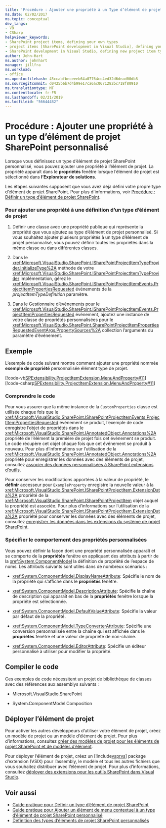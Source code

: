 ```yaml
---
title: 'Procédure : Ajouter une propriété à un Type d’élément de projet SharePoint personnalisé | Microsoft Docs'
ms.date: 02/02/2017
ms.topic: conceptual
dev_langs:
- VB
- CSharp
helpviewer_keywords:
- SharePoint project items, defining your own types
- project items [SharePoint development in Visual Studio], defining your own types
- SharePoint development in Visual Studio, defining new project item types
author: John-Hart
ms.author: johnhart
manager: jillfra
ms.workload:
- office
ms.openlocfilehash: 45ccabfbeceeeb64a07764cc4ed32d6dead00db8
ms.sourcegitcommit: d0425b6b7d4b99e17ca6ac0671282bc718f80910
ms.translationtype: MT
ms.contentlocale: fr-FR
ms.lasthandoff: 02/21/2019
ms.locfileid: "56644482"
---
```

# <a name="how-to-add-a-property-to-a-custom-sharepoint-project-item-type"></a>Procédure : Ajouter une propriété à un type d’élément de projet SharePoint personnalisé
  Lorsque vous définissez un type d’élément de projet SharePoint personnalisé, vous pouvez ajouter une propriété à l’élément de projet. La propriété apparaît dans le **propriétés** fenêtre lorsque l’élément de projet est sélectionné dans **l’Explorateur de solutions**.

 Les étapes suivantes supposent que vous avez déjà défini votre propre type d’élément de projet SharePoint. Pour plus d'informations, voir [Procédure : Définir un type d’élément de projet SharePoint](../sharepoint/how-to-define-a-sharepoint-project-item-type.md).

### <a name="to-add-a-property-to-a-definition-of-a-project-item-type"></a>Pour ajouter une propriété à une définition d’un type d’élément de projet

1.  Définir une classe avec une propriété publique qui représente la propriété que vous ajoutez au type d’élément de projet personnalisé. Si vous souhaitez ajouter plusieurs propriétés à un type d’élément de projet personnalisé, vous pouvez définir toutes les propriétés dans la même classe ou dans différentes classes.

2.  Dans le <xref:Microsoft.VisualStudio.SharePoint.ISharePointProjectItemTypeProvider.InitializeType%2A> méthode de votre <xref:Microsoft.VisualStudio.SharePoint.ISharePointProjectItemTypeProvider> implémentation, gérez le <xref:Microsoft.VisualStudio.SharePoint.ISharePointProjectItemEvents.ProjectItemPropertiesRequested> événements de la *projectItemTypeDefinition* paramètre.

3.  Dans le Gestionnaire d’événements pour le <xref:Microsoft.VisualStudio.SharePoint.ISharePointProjectItemEvents.ProjectItemPropertiesRequested> événement, ajoutez une instance de votre classe de propriétés personnalisées pour le <xref:Microsoft.VisualStudio.SharePoint.SharePointProjectItemPropertiesRequestedEventArgs.PropertySources%2A> collection l’arguments du paramètre d’événement.

## <a name="example"></a>Exemple
 L’exemple de code suivant montre comment ajouter une propriété nommée **exemple de propriété** personnalisée élément type de projet.

 [!code-vb[SPExtensibility.ProjectItemExtension.MenuAndProperty#11](../sharepoint/codesnippet/VisualBasic/projectitemmenuandproperty/extension/projectitemtypeproperty.vb#11)]
 [!code-csharp[SPExtensibility.ProjectItemExtension.MenuAndProperty#11](../sharepoint/codesnippet/CSharp/projectitemmenuandproperty/extension/projectitemtypeproperty.cs#11)]

### <a name="understand-the-code"></a>Comprendre le code
 Pour vous assurer que la même instance de la `CustomProperties` classe est utilisée chaque fois que le <xref:Microsoft.VisualStudio.SharePoint.ISharePointProjectItemEvents.ProjectItemPropertiesRequested> événement se produit, l’exemple de code enregistre l’objet de propriétés dans le <xref:Microsoft.VisualStudio.SharePoint.IAnnotatedObject.Annotations%2A> propriété de l’élément la première de projet fois cet événement se produit. Le code récupère cet objet chaque fois que cet événement se produit à nouveau. Pour plus d’informations sur l’utilisation de la <xref:Microsoft.VisualStudio.SharePoint.IAnnotatedObject.Annotations%2A> propriété pour enregistrer les données avec des éléments de projet, consultez [associer des données personnalisées à SharePoint extensions d’outils](../sharepoint/associating-custom-data-with-sharepoint-tools-extensions.md).

 Pour conserver les modifications apportées à la valeur de propriété, le **définir** accesseur pour `ExampleProperty` enregistre la nouvelle valeur à la <xref:Microsoft.VisualStudio.SharePoint.ISharePointProjectItem.ExtensionData%2A> propriété de la <xref:Microsoft.VisualStudio.SharePoint.ISharePointProjectItem> objet auquel la propriété est associée. Pour plus d’informations sur l’utilisation de la <xref:Microsoft.VisualStudio.SharePoint.ISharePointProjectItem.ExtensionData%2A> propriété pour conserver les données avec des éléments de projet, consultez [enregistrer les données dans les extensions du système de projet SharePoint](../sharepoint/saving-data-in-extensions-of-the-sharepoint-project-system.md).

### <a name="specify-the-behavior-of-custom-properties"></a>Spécifier le comportement des propriétés personnalisées
 Vous pouvez définir la façon dont une propriété personnalisée apparaît et se comporte de la **propriétés** fenêtre en appliquant des attributs à partir de la <xref:System.ComponentModel> la définition de propriété de l’espace de noms. Les attributs suivants sont utiles dans de nombreux scénarios :

-   <xref:System.ComponentModel.DisplayNameAttribute>: Spécifie le nom de la propriété qui s’affiche dans le **propriétés** fenêtre.

-   <xref:System.ComponentModel.DescriptionAttribute>: Spécifie la chaîne de description qui apparaît en bas de la **propriétés** fenêtre lorsque la propriété est sélectionnée.

-   <xref:System.ComponentModel.DefaultValueAttribute>: Spécifie la valeur par défaut de la propriété.

-   <xref:System.ComponentModel.TypeConverterAttribute>: Spécifie une conversion personnalisée entre la chaîne qui est affichée dans le **propriétés** fenêtre et une valeur de propriété de non-chaîne.

-   <xref:System.ComponentModel.EditorAttribute>: Spécifie un éditeur personnalisé à utiliser pour modifier la propriété.

## <a name="compile-the-code"></a>Compiler le code
 Ces exemples de code nécessitent un projet de bibliothèque de classes avec des références aux assemblys suivants :

-   Microsoft.VisualStudio.SharePoint

-   System.ComponentModel.Composition

## <a name="deploy-the-project-item"></a>Déployer l’élément de projet
 Pour activer les autres développeurs d’utiliser votre élément de projet, créez un modèle de projet ou un modèle d’élément de projet. Pour plus d’informations, consultez [créer des modèles de projet pour les éléments de projet SharePoint et de modèles d’élément](../sharepoint/creating-item-templates-and-project-templates-for-sharepoint-project-items.md).

 Pour déployer l’élément de projet, créez un [!include[vsprvs](../sharepoint/includes/vsprvs-md.md)] package d’extension (VSIX) pour l’assembly, le modèle et tous les autres fichiers que vous souhaitez distribuer avec l’élément de projet. Pour plus d’informations, consultez [déployer des extensions pour les outils SharePoint dans Visual Studio](../sharepoint/deploying-extensions-for-the-sharepoint-tools-in-visual-studio.md).

## <a name="see-also"></a>Voir aussi
- [Guide pratique pour Définir un type d’élément de projet SharePoint](../sharepoint/how-to-define-a-sharepoint-project-item-type.md)
- [Guide pratique pour Ajouter un élément de menu contextuel à un type d’élément de projet SharePoint personnalisé](../sharepoint/how-to-add-a-shortcut-menu-item-to-a-custom-sharepoint-project-item-type.md)
- [Définition des types d’éléments de projet SharePoint personnalisés](../sharepoint/defining-custom-sharepoint-project-item-types.md)
